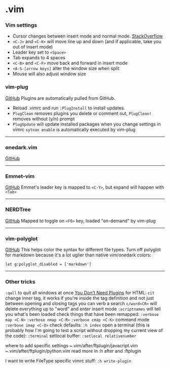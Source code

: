 # .vim

### Vim settings

+ Cursor changes between insert mode and normal mode. [StackOverflow](https://stackoverflow.com/a/42118416)
+ `<C-J>` and `<C-K>` will move line up and down (and if applicable, take you out of insert mode)
+ Leader key set to `<Space>`
+ Tab expands to 4 spaces
+ `<C-B>` and  `<C-F>` move back and forward in insert mode
+ `<A-S-[arrow keys]` alter the window size when split
+ Mouse will also adjust window size

### vim-plug
[GitHub](https://github.com/junegunn/vim-plug)
Plugins are automatically pulled from GitHub.  

+ Reload .vimrc and run `:PlugInstall` to install updates. 
+ `PlugClean` removes plugins you delete or comment out, `PlugClean!` removes without (y/n) prompt
+ `PlugUpdate` will update installed packages when you change settings in vimrc
`sytnax enable` is automatically executed by vim-plug

---

### onedark.vim
[GitHub](https://github.com/joshdick/onedark.vim)

---

### Emmet-vim
[GitHub](https://github.com/mattn/emmet-vim)
Emmet's leader key is mapped to `<C-Y>`, but expand will happen with `<Tab>`


---

### NERDTree
[GitHub](https://github.com/scrooloose/nerdtree)
Mapped to toggle on `<F6>` key, loaded "on-demand" by vim-plug

---

### vim-polyglot
[GitHub](https://github.com/sheerun/vim-polyglot)
This helps color the syntax for different file types. 
Turn off polyglot for markdown because it's a lot uglier than native vim/onedark colors:

```
let g:polyglot_disabled = ['markdown']
```

---

### Other tricks

`:qall` to quit all windows at once
[You Don't Need Plugins](https://www.youtube.com/watch?v=XA2WjJbmmoM)
for HTML: `cit` change inner tag, it works if you're inside the tag definition and not just between opening and closing tags
you can verb a search
`c/word<CR>` will delete everything up to "word" and enter insert mode
`:scriptnames` will tell you what's been loaded
check things that have been remapped:
`:verbose map <C-N>`
`:verbose nmap <C-R>`
`:verbose cmap <C-K>` command mode
`:verbose imap <C-O>`
check defaults:
`:h index`
open a terminal (this is probably how I'm going to test a script without dropping my current view of the code):
`:terminal`
setlocal buffer:
`:setlocal relativenumber`

where to add specific settings
~.vim/after/ftplugin/javacript.vim
~.vim/after/ftplugin/python.vim
read more in :h after and :ftplugin

I want to write FileType specific vimrc stuff:
`:h write-plugin`
